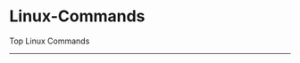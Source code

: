 # Linux-Commands
Top Linux Commands 
********************************************************************
